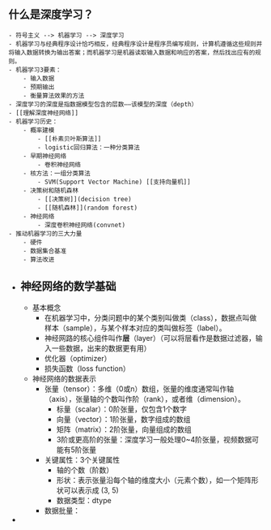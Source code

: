 ## 什么是深度学习？
	- 符号主义 --> 机器学习 --> 深度学习
	- 机器学习与经典程序设计恰巧相反，经典程序设计是程序员编写规则，计算机遵循这些规则并将输入数据转换为输出答案；而机器学习是机器读取输入数据和响应的答案，然后找出应有的规则。
	- 机器学习3要素：
		- 输入数据
		- 预期输出
		- 衡量算法效果的方法
	- 深度学习的深度是指数据模型包含的层数——该模型的深度（depth）
	- [[理解深度神经网络]]
	- 机器学习历史：
		- 概率建模
			- [[朴素贝叶斯算法]]
			- logistic回归算法：一种分类算法
		- 早期神经网络
			- 卷积神经网络
		- 核方法：一组分类算法
			- SVM(Support Vector Machine) [[支持向量机]]
		- 决策树和随机森林
			- [[决策树]](decision tree)
			- [[随机森林]](random forest)
		- 神经网络
			- 深度卷积神经网络(convnet)
	- 推动机器学习的三大力量
		- 硬件
		- 数据集合基准
		- 算法改进
- ## 神经网络的数学基础
	- 基本概念
		- 在机器学习中，分类问题中的某个类别叫做类（class），数据点叫做样本（sample），与某个样本对应的类叫做标签（label）。
		- 神经网路的核心组件叫作**层**（layer）（可以将层看作是数据过滤器，输入一些数据，出来的数据更有用）
		- 优化器（optimizer）
		- 损失函数（loss function）
	- 神经网络的数据表示
		- 张量（tensor）：多维（0或n）数组，张量的维度通常叫作轴（axis），张量轴的个数叫作阶（rank），或者维（dimension）。
			- 标量（scalar）：0阶张量，仅包含1个数字
			- 向量（vector）：1阶张量，数字组成的数组
			- 矩阵（matrix）：2阶张量，向量组成的数组
			- 3阶或更高阶的张量：深度学习一般处理0~4阶张量，视频数据可能有5阶张量
		- 关键属性：3个关键属性
			- 轴的个数（阶数）
			- 形状：表示张量沿每个轴的维度大小（元素个数），如一个矩阵形状可以表示成 (3, 5)
			- 数据类型：dtype
		- 数据批量：
-
